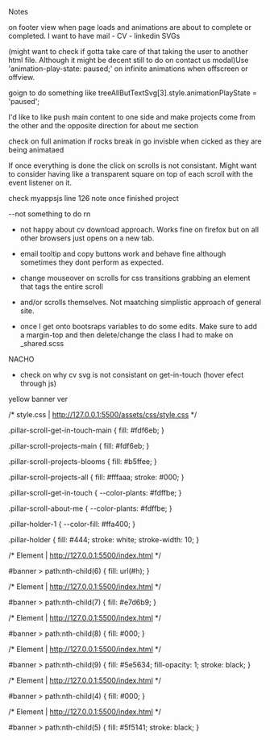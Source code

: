 Notes

on footer view when page loads and animations are about to complete or completed. I want to have mail - CV - linkedin  SVGs

(might want to check if gotta take care of that taking the user to another html file. Although it might be decent still
to do on contact us modal)Use 'animation-play-state: paused;' on infinite animations when offscreen or offview.

goign to do something like treeAllButTextSvg[3].style.animationPlayState = 'paused';

I'd like to like push main content to one side and make projects come from the other and the opposite direction for about me section

check on full animation if rocks break in go invisble when cicked as they are being animataed

If once everything is done the click on scrolls is not consistant. Might want to consider having like a transparent square on top of each scroll with the event listener on it.

check myappsjs line 126 note once finished project

--not something to do rn

- not happy about cv download approach. Works fine on firefox but on all other browsers just opens on a new tab.
- email tooltip and copy buttons work and behave fine although sometimes they dont perform as expected.

- change mouseover on scrolls for css transitions grabbing an element that tags the entire scroll
- and/or scrolls themselves. Not maatching simplistic approach of general site.

- once I get onto bootsraps variables to do some edits. Make sure to add a margin-top and then delete/change the class I had to make on _shared.scss

NACHO

- check on why cv svg is not consistant on get-in-touch (hover efect through js)













yellow banner ver

<!-- linear-gradient(to right, #5f5141, #fdd99b, #e6d6ba, #fdd99b, #5f5141) -->

/* style.css | http://127.0.0.1:5500/assets/css/style.css */

.pillar-scroll-get-in-touch-main {
  fill: #fdf6eb;
}

.pillar-scroll-projects-main {
  fill: #fdf6eb;
}

.pillar-scroll-projects-blooms {
  fill: #b5ffee;
}

.pillar-scroll-projects-all {
  fill: #fffaaa;
  stroke: #000;
}

.pillar-scroll-get-in-touch {
  --color-plants: #fdffbe;
}

.pillar-scroll-about-me {
  --color-plants: #fdffbe;
}

.pillar-holder-1 {
  --color-fill: #ffa400;
}

.pillar-holder {
  fill: #444;
  stroke: white;
  stroke-width: 10;
}

/* Element | http://127.0.0.1:5500/index.html */

#banner > path:nth-child(6) {
  fill: url(#h);
}

/* Element | http://127.0.0.1:5500/index.html */

#banner > path:nth-child(7) {
  fill: #e7d6b9;
}

/* Element | http://127.0.0.1:5500/index.html */

#banner > path:nth-child(8) {
  fill: #000;
}

/* Element | http://127.0.0.1:5500/index.html */

#banner > path:nth-child(9) {
  fill: #5e5634;
  fill-opacity: 1;
  stroke: black;
}

/* Element | http://127.0.0.1:5500/index.html */

#banner > path:nth-child(4) {
  fill: #000;
}

/* Element | http://127.0.0.1:5500/index.html */

#banner > path:nth-child(5) {
  fill: #5f5141;
  stroke: black;
}
